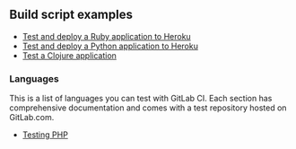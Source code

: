 ## Build script examples

- [Test and deploy a Ruby application to Heroku](test-and-deploy-ruby-application-to-heroku.md)
- [Test and deploy a Python application to Heroku](test-and-deploy-python-application-to-heroku.md)
- [Test a Clojure application](test-clojure-application.md)

### Languages

This is a list of languages you can test with GitLab CI. Each section has
comprehensive documentation and comes with a test repository hosted on
GitLab.com.

- [Testing PHP](php.md)
